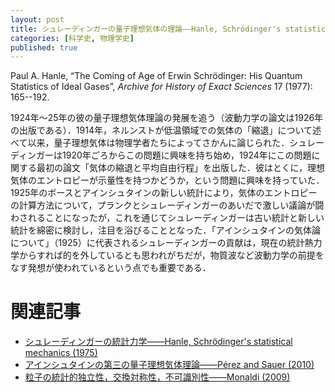 ```yaml
---
layout: post
title: シュレーディンガーの量子理想気体の理論——Hanle, Schrödinger's statistics of gases (1977)
categories: [科学史, 物理学史]
published: true
---
```


Paul A. Hanle, “The Coming of Age of Erwin Schrödinger: His Quantum Statistics of Ideal Gases”, _Archive for History of Exact Sciences_ 17 (1977): 165--192.

1924年〜25年の彼の量子理想気体理論の発展を追う（波動力学の論文は1926年の出版である）．1914年，ネルンストが低温領域での気体の「縮退」について述べて以来，量子理想気体は物理学者たちによってさかんに論じられた．シュレーディンガーは1920年ごろからこの問題に興味を持ち始め，1924年にこの問題に関する最初の論文「気体の縮退と平均自由行程」を出版した．彼はとくに，理想気体のエントロピーが示量性を持つかどうか，という問題に興味を持っていた．1925年のボースとアインシュタインの新しい統計により，気体のエントロピーの計算方法について，プランクとシュレーディンガーのあいだで激しい議論が闘わされることになったが，これを通じてシュレーディンガーは古い統計と新しい統計を綿密に検討し，注目を浴びることとなった．「アインシュタインの気体論について」（1925）に代表されるシュレーディンガーの貢献は，現在の統計熱力学からすれば的を外しているとも思われがちだが，物質波など波動力学の前提をなす発想が使われているという点でも重要である．

# 関連記事

* [シュレーディンガーの統計力学——Hanle, Schrödinger's statistical mechanics (1975)](http://hinaba.org/mikro-und-makro/2017/08/27/02.html)
* [アインシュタインの第三の量子理想気体理論——Pérez and Sauer (2010)](http://hinaba.org/mikro-und-makro/2017/08/28/02.html)
* [粒子の統計的独立性，交換対称性，不可識別性——Monaldi (2009)](http://hinaba.org/mikro-und-makro/2017/08/29/01.html)
